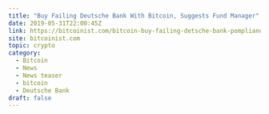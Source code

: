 ```yaml
---
title: "Buy Failing Deutsche Bank With Bitcoin, Suggests Fund Manager"
date: 2019-05-31T22:00:45Z
link: https://bitcoinist.com/bitcoin-buy-failing-detsche-bank-pompliano/?utm_medium=RSS&utm_source=hune
site: bitcoinist.com
topic: crypto
category:
  - Bitcoin
  - News
  - News teaser
  - bitcoin
  - Deutsche Bank
draft: false
---
```

